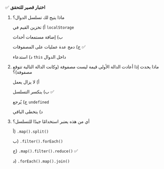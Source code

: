 ✅ **اختبار قصير للتحقق**
1.	ماذا يتيح لك تسلسل الدوال؟
    
    أ) تخزين القيم في `localStorage`
    
    ب) إضافة مستمعات أحداث
    
    ج) دمج عدة عمليات على المصفوفات ✅
    
    د) استدعاء `this` داخل الدوال
2.	ماذا يحدث إذا أعادت الدالة الأولى قيمة ليست مصفوفة (وكانت الدالة التالية تتوقع مصفوفة)؟
    
    أ) لا يزال يعمل
    
    ب) ينكسر التسلسل ✅
    
    ج) يُرجع `undefined`
    
    د) يتخطى الباقي
3.	أي من هذه يعتبر استخدامًا جيدًا للتسلسل؟
    
    أ) `.map().split()`
    
    ب) `.filter().forEach()`
    
    ج) `.map().filter().reduce()` ✅
    
    د) `.forEach().map().join()`
